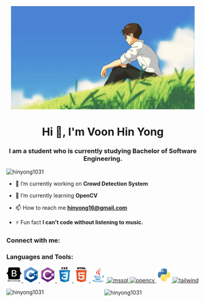 <p align="center">
  <img src="https://github.com/HinYong1031/HinYong1031/blob/main/assets/header.gif" alt="MasterHead">
</p>
<h1 align="center">Hi 👋, I'm Voon Hin Yong</h1>
<h3 align="center">I am a student who is currently studying Bachelor of Software Engineering.</h3>

<p align="left"> <img src="https://komarev.com/ghpvc/?username=HinYong1031&label=Profile%20views&color=0e75b6&style=flat" alt="hinyong1031" /> </p>

- 🔭 I’m currently working on **Crowd Detection System**

- 🌱 I’m currently learning **OpenCV**

- 📫 How to reach me **hinyong16@gmail.com**

- ⚡ Fun fact **I can't code without listening to music.**

<h3 align="left">Connect with me:</h3>
<p align="left">
</p>

<h3 align="left">Languages and Tools:</h3>
<p align="left"> <a href="https://getbootstrap.com" target="_blank" rel="noreferrer"> <img src="https://raw.githubusercontent.com/devicons/devicon/master/icons/bootstrap/bootstrap-plain-wordmark.svg" alt="bootstrap" width="40" height="40"/> </a> <a href="https://www.w3schools.com/cpp/" target="_blank" rel="noreferrer"> <img src="https://raw.githubusercontent.com/devicons/devicon/master/icons/cplusplus/cplusplus-original.svg" alt="cplusplus" width="40" height="40"/> </a> <a href="https://www.w3schools.com/cs/" target="_blank" rel="noreferrer"> <img src="https://raw.githubusercontent.com/devicons/devicon/master/icons/csharp/csharp-original.svg" alt="csharp" width="40" height="40"/> </a> <a href="https://www.w3schools.com/css/" target="_blank" rel="noreferrer"> <img src="https://raw.githubusercontent.com/devicons/devicon/master/icons/css3/css3-original-wordmark.svg" alt="css3" width="40" height="40"/> </a> <a href="https://www.w3.org/html/" target="_blank" rel="noreferrer"> <img src="https://raw.githubusercontent.com/devicons/devicon/master/icons/html5/html5-original-wordmark.svg" alt="html5" width="40" height="40"/> </a> <a href="https://www.java.com" target="_blank" rel="noreferrer"> <img src="https://raw.githubusercontent.com/devicons/devicon/master/icons/java/java-original.svg" alt="java" width="40" height="40"/> </a> <a href="https://www.microsoft.com/en-us/sql-server" target="_blank" rel="noreferrer"> <img src="https://www.svgrepo.com/show/303229/microsoft-sql-server-logo.svg" alt="mssql" width="40" height="40"/> </a> <a href="https://opencv.org/" target="_blank" rel="noreferrer"> <img src="https://www.vectorlogo.zone/logos/opencv/opencv-icon.svg" alt="opencv" width="40" height="40"/> </a> <a href="https://www.python.org" target="_blank" rel="noreferrer"> <img src="https://raw.githubusercontent.com/devicons/devicon/master/icons/python/python-original.svg" alt="python" width="40" height="40"/> </a> <a href="https://tailwindcss.com/" target="_blank" rel="noreferrer"> <img src="https://www.vectorlogo.zone/logos/tailwindcss/tailwindcss-icon.svg" alt="tailwind" width="40" height="40"/> </a> </p>

<div>
<p><img align="left" width="50%" src="https://github-readme-stats-sigma-five.vercel.app/api/top-langs?username=HinYong1031&show_icons=true&locale=en&layout=compact" alt="hinyong1031" /></p>

<p>&nbsp;<img align="center" width="50%" src="https://github-readme-stats-sigma-five.vercel.app/api?username=HinYong1031&show_icons=true&locale=en" alt="hinyong1031" /></p>

</div>

